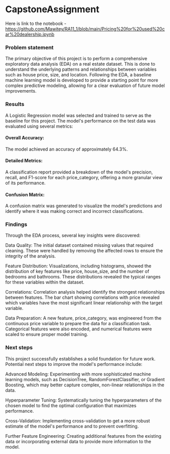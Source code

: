 # CapstoneAssignment

Here is link to the notebook - https://github.com/Mawitey/RA11_1/blob/main/Pricing%20for%20used%20car%20dealership.ipynb

###  Problem statement
The primary objective of this project is to perform a comprehensive exploratory data analysis (EDA) on a real estate dataset. This is done to understand the underlying patterns and relationships between variables such as house price, size, and location. Following the EDA, a baseline machine learning model is developed to provide a starting point for more complex predictive modeling, allowing for a clear evaluation of future model improvements.


### Results
A Logistic Regression model was selected and trained to serve as the baseline for this project. The model's performance on the test data was evaluated using several metrics:

#### Overall Accuracy: 
The model achieved an accuracy of approximately 64.3%.

#### Detailed Metrics: 
A classification report provided a breakdown of the model's precision, recall, and F1-score for each price_category, offering a more granular view of its performance.

#### Confusion Matrix: 
A confusion matrix was generated to visualize the model's predictions and identify where it was making correct and incorrect classifications.


### Findings
Through the EDA process, several key insights were discovered:

Data Quality: The initial dataset contained missing values that required cleaning. These were handled by removing the affected rows to ensure the integrity of the analysis.

Feature Distribution: Visualizations, including histograms, showed the distribution of key features like price, house_size, and the number of bedrooms and bathrooms. These distributions revealed the typical ranges for these variables within the dataset.

Correlations: Correlation analysis helped identify the strongest relationships between features. The bar chart showing correlations with price revealed which variables have the most significant linear relationship with the target variable.

Data Preparation: A new feature, price_category, was engineered from the continuous price variable to prepare the data for a classification task. Categorical features were also encoded, and numerical features were scaled to ensure proper model training.


### Next steps
This project successfully establishes a solid foundation for future work. Potential next steps to improve the model's performance include:

Advanced Modeling: Experimenting with more sophisticated machine learning models, such as DecisionTree, RandomForestClassifier, or Gradient Boosting, which may better capture complex, non-linear relationships in the data.

Hyperparameter Tuning: Systematically tuning the hyperparameters of the chosen model to find the optimal configuration that maximizes performance.

Cross-Validation: Implementing cross-validation to get a more robust estimate of the model's performance and to prevent overfitting.

Further Feature Engineering: Creating additional features from the existing data or incorporating external data to provide more information to the model.
